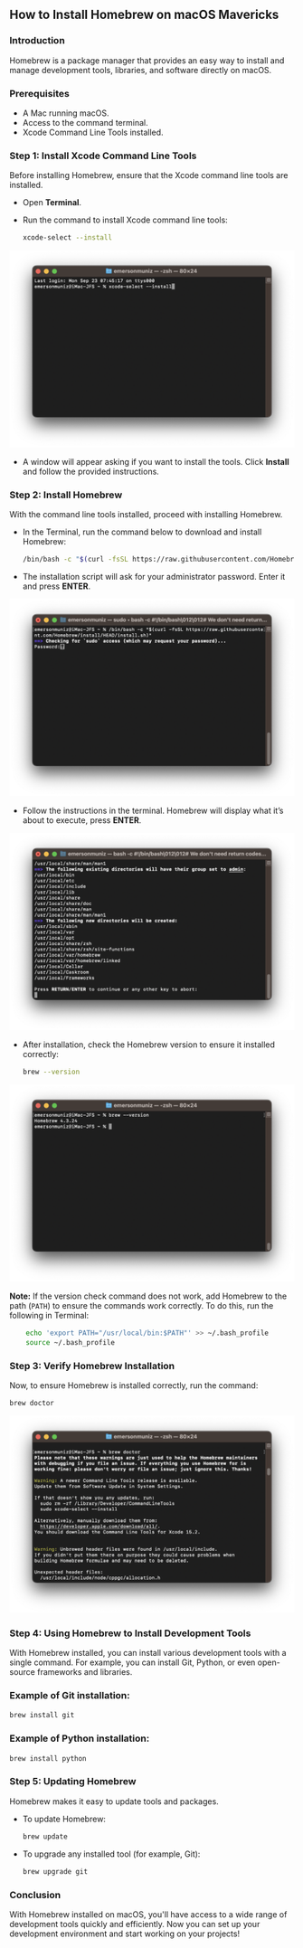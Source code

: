 ## How to Install Homebrew on macOS Mavericks

### Introduction

Homebrew is a package manager that provides an easy way to install and manage development tools, libraries, and software directly on macOS.

### Prerequisites

- A Mac running macOS.
- Access to the command terminal.
- Xcode Command Line Tools installed.

### Step 1: Install Xcode Command Line Tools

Before installing Homebrew, ensure that the Xcode command line tools are installed.

* Open **Terminal**.
* Run the command to install Xcode command line tools:

    ```bash
    xcode-select --install
    ```

![Terminal](./images/Terminal-XCode-Comand-Line.png)

* A window will appear asking if you want to install the tools. Click **Install** and follow the provided instructions.

### Step 2: Install Homebrew

With the command line tools installed, proceed with installing Homebrew.

* In the Terminal, run the command below to download and install Homebrew:

    ```bash
    /bin/bash -c "$(curl -fsSL https://raw.githubusercontent.com/Homebrew/install/HEAD/install.sh)"
    ```

* The installation script will ask for your administrator password. Enter it and press **ENTER**.

![Terminal](./images/Terminal-HomeBrew-Install-01.png)

* Follow the instructions in the terminal. Homebrew will display what it’s about to execute, press **ENTER**.

![Terminal](./images/Terminal-HomeBrew-Install-02.png)

* After installation, check the Homebrew version to ensure it installed correctly:

    ```bash
    brew --version
    ```

![Terminal](./images/Terminal-HomeBrew-Install-04.png)

**Note:** If the version check command does not work, add Homebrew to the path (`PATH`) to ensure the commands work correctly. To do this, run the following in Terminal:

```bash
    echo 'export PATH="/usr/local/bin:$PATH"' >> ~/.bash_profile
    source ~/.bash_profile
```

### Step 3: Verify Homebrew Installation

Now, to ensure Homebrew is installed correctly, run the command:

```bash
brew doctor
```

![Terminal](./images/Terminal-HomeBrew-Doctor.png)

### Step 4: Using Homebrew to Install Development Tools

With Homebrew installed, you can install various development tools with a single command. For example, you can install Git, Python, or even open-source frameworks and libraries.

### Example of Git installation:

```bash
brew install git
```

### Example of Python installation:

```bash
brew install python
```

### Step 5: Updating Homebrew

Homebrew makes it easy to update tools and packages.

* To update Homebrew:

    ```bash
    brew update
    ```

* To upgrade any installed tool (for example, Git):

    ```bash
    brew upgrade git
    ```

### Conclusion

With Homebrew installed on macOS, you'll have access to a wide range of development tools quickly and efficiently. Now you can set up your development environment and start working on your projects!

